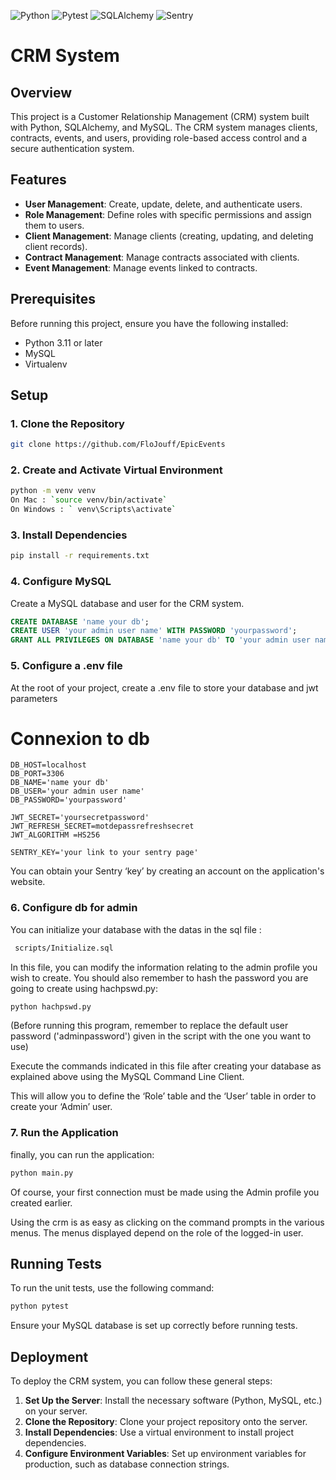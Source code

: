 ![Python](https://img.shields.io/badge/python-3.12.x-green.svg)
![Pytest](https://img.shields.io/badge/Pytest-8.2.x-blue.svg)
![SQLAlchemy](https://img.shields.io/badge/SQLalchemy-2.0.x-red.svg)
![Sentry](https://img.shields.io/badge/Sentry-2.13.x-orange.svg)

# CRM System

## Overview

This project is a Customer Relationship Management (CRM) system built with Python, SQLAlchemy, and MySQL. The CRM system manages clients, contracts, events, and users, providing role-based access control and a secure authentication system.

## Features

- **User Management**: Create, update, delete, and authenticate users.
- **Role Management**: Define roles with specific permissions and assign them to users.
- **Client Management**: Manage clients (creating, updating, and deleting client records).
- **Contract Management**: Manage contracts associated with clients.
- **Event Management**: Manage events linked to contracts.

## Prerequisites

Before running this project, ensure you have the following installed:

- Python 3.11 or later
- MySQL
- Virtualenv

## Setup

### 1. Clone the Repository

```bash
git clone https://github.com/FloJouff/EpicEvents

```

### 2. Create and Activate Virtual Environment

```bash
python -m venv venv
On Mac : `source venv/bin/activate`  
On Windows : ` venv\Scripts\activate`
```

### 3. Install Dependencies

```bash
pip install -r requirements.txt
```

### 4. Configure MySQL

Create a MySQL database and user for the CRM system. 

```sql
CREATE DATABASE 'name your db';
CREATE USER 'your admin user name' WITH PASSWORD 'yourpassword';
GRANT ALL PRIVILEGES ON DATABASE 'name your db' TO 'your admin user name';
```

### 5. Configure a .env file

At the root of your project, create a .env file to store your database and jwt parameters 
# Connexion to db

```
DB_HOST=localhost
DB_PORT=3306
DB_NAME='name your db'
DB_USER='your admin user name'
DB_PASSWORD='yourpassword'

JWT_SECRET='yoursecretpassword'
JWT_REFRESH_SECRET=motdepassrefreshsecret
JWT_ALGORITHM =HS256 

SENTRY_KEY='your link to your sentry page'
```
You can obtain your Sentry ‘key’ by creating an account on the application's website.

### 6. Configure db for admin

You can initialize your database with the datas in the sql file :
```bash
 scripts/Initialize.sql
 ```

In this file, you can modify the information relating to the admin profile you wish to create.
You should also remember to hash the password you are going to create using hachpswd.py:

```bash
python hachpswd.py
``` 
(Before running this program, remember to replace the default user password ('adminpassword') given in the script with the one you want to use)

Execute the commands indicated in this file after creating your database as explained above using the MySQL Command Line Client.

This will allow you to define the ‘Role’ table and the ‘User’ table in order to create your ‘Admin’ user.

### 7. Run the Application


finally, you can run the application:

```bash
python main.py
```
Of course, your first connection must be made using the Admin profile you created earlier.

Using the crm is as easy as clicking on the command prompts in the various menus.
The menus displayed depend on the role of the logged-in user.


## Running Tests

To run the unit tests, use the following command:

```bash
python pytest
```

Ensure your MySQL database is set up correctly before running tests.

## Deployment

To deploy the CRM system, you can follow these general steps:

1. **Set Up the Server**: Install the necessary software (Python, MySQL, etc.) on your server.
2. **Clone the Repository**: Clone your project repository onto the server.
3. **Install Dependencies**: Use a virtual environment to install project dependencies.
4. **Configure Environment Variables**: Set up environment variables for production, such as database connection strings.
